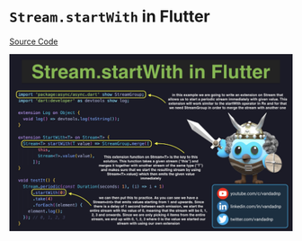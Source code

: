 # `Stream.startWith` in Flutter

[Source Code](streamstartwith-in-flutter.dart)

![](streamstartwith-in-flutter.jpg)
